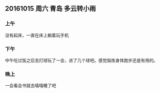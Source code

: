 ## 20161015  周六  青岛  多云转小雨

### 上午

没有起床，一直在床上躺着玩手机

### 下午

中午吃过饭之后去打球玩了一会，进了几个球吧。感觉锻炼身体跑步还是有用的。

### 晚上

一会看会书就去嘻嘻睡了吧

